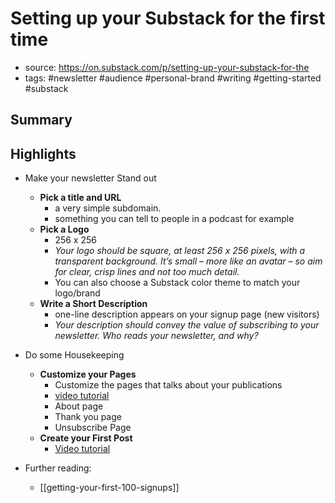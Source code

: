 # Setting up your Substack for the first time

- source: https://on.substack.com/p/setting-up-your-substack-for-the
- tags: #newsletter #audience #personal-brand #writing #getting-started #substack

## Summary

## Highlights

- Make your newsletter Stand out

  - **Pick a title and URL**
    - a very simple subdomain.
    - something you can tell to people in a podcast for example
  - **Pick a Logo**
    - 256 x 256
    - _Your logo should be square, at least 256 x 256 pixels, with a transparent background. It’s small – more like an avatar – so aim for clear, crisp lines and not too much detail._
    - You can also choose a Substack color theme to match your logo/brand
  - **Write a Short Description**
    - one-line description appears on your signup page (new visitors)
    - _Your description should convey the value of subscribing to your newsletter. Who reads your newsletter, and why?_

- Do some Housekeeping

  - **Customize your Pages**
    - Customize the pages that talks about your publications
    - [video tutorial](https://www.youtube.com/watch?v=Zneuro_NdVw)
    - About page
    - Thank you page
    - Unsubscribe Page
  - **Create your First Post**
    - [Video tutorial](https://www.youtube.com/watch?v=ZoEUu1XHL7U)

- Further reading:
  - [[getting-your-first-100-signups]]
